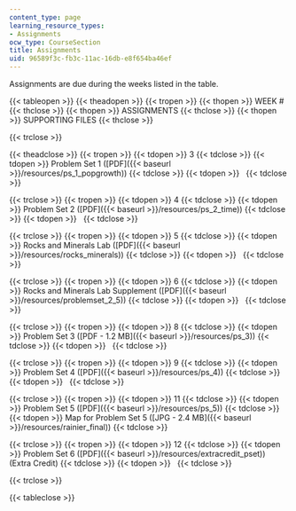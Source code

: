 ```yaml
---
content_type: page
learning_resource_types:
- Assignments
ocw_type: CourseSection
title: Assignments
uid: 96589f3c-fb3c-11ac-16db-e8f654ba46ef
---
```


Assignments are due during the weeks listed in the table.

{{< tableopen >}}
{{< theadopen >}}
{{< tropen >}}
{{< thopen >}}
WEEK #
{{< thclose >}}
{{< thopen >}}
ASSIGNMENTS
{{< thclose >}}
{{< thopen >}}
SUPPORTING FILES
{{< thclose >}}

{{< trclose >}}

{{< theadclose >}}
{{< tropen >}}
{{< tdopen >}}
3
{{< tdclose >}}
{{< tdopen >}}
Problem Set 1 ([PDF]({{< baseurl >}}/resources/ps_1_popgrowth))
{{< tdclose >}}
{{< tdopen >}}
 
{{< tdclose >}}

{{< trclose >}}
{{< tropen >}}
{{< tdopen >}}
4
{{< tdclose >}}
{{< tdopen >}}
Problem Set 2 ([PDF]({{< baseurl >}}/resources/ps_2_time))
{{< tdclose >}}
{{< tdopen >}}
 
{{< tdclose >}}

{{< trclose >}}
{{< tropen >}}
{{< tdopen >}}
5
{{< tdclose >}}
{{< tdopen >}}
Rocks and Minerals Lab ([PDF]({{< baseurl >}}/resources/rocks_minerals))
{{< tdclose >}}
{{< tdopen >}}
 
{{< tdclose >}}

{{< trclose >}}
{{< tropen >}}
{{< tdopen >}}
6
{{< tdclose >}}
{{< tdopen >}}
Rocks and Minerals Lab Supplement ([PDF]({{< baseurl >}}/resources/problemset_2_5))
{{< tdclose >}}
{{< tdopen >}}
 
{{< tdclose >}}

{{< trclose >}}
{{< tropen >}}
{{< tdopen >}}
8
{{< tdclose >}}
{{< tdopen >}}
Problem Set 3 ([PDF - 1.2 MB]({{< baseurl >}}/resources/ps_3))
{{< tdclose >}}
{{< tdopen >}}
 
{{< tdclose >}}

{{< trclose >}}
{{< tropen >}}
{{< tdopen >}}
9
{{< tdclose >}}
{{< tdopen >}}
Problem Set 4 ([PDF]({{< baseurl >}}/resources/ps_4))
{{< tdclose >}}
{{< tdopen >}}
 
{{< tdclose >}}

{{< trclose >}}
{{< tropen >}}
{{< tdopen >}}
11
{{< tdclose >}}
{{< tdopen >}}
Problem Set 5 ([PDF]({{< baseurl >}}/resources/ps_5))
{{< tdclose >}}
{{< tdopen >}}
Map for Problem Set 5 ([JPG - 2.4 MB]({{< baseurl >}}/resources/rainier_final))
{{< tdclose >}}

{{< trclose >}}
{{< tropen >}}
{{< tdopen >}}
12
{{< tdclose >}}
{{< tdopen >}}
Problem Set 6 ([PDF]({{< baseurl >}}/resources/extracredit_pset)) (Extra Credit)
{{< tdclose >}}
{{< tdopen >}}
 
{{< tdclose >}}

{{< trclose >}}

{{< tableclose >}}
